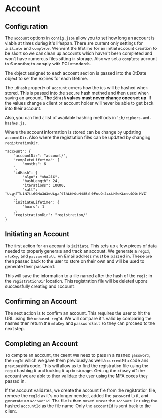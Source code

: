 Account
=======

Configuration
-------------

The `account` options in `config.json` allow you to set how long an account is viable at times during it's lifespan. There are current only settings for `initiate` and `complete`. We want the lifetime for an initial account creation to be short so we can clean up accounts which haven't been completed and won't have numerous files sitting in storage. Also we set a `complete` account to 6 months; to comply with PCI standards.

The object assigned to each account section is passed into the OtDate object to set the expires for each lifetime.

The `idHash` property of `account` covers how the ids will be hashed when stored. This is passed into the secure hash method and then used when saving an account. **The `idHash` values must never change once set up.** If the values change a client or account holder will never be able to get back into their account.

Also, you can find a list of available hashing methods in `lib/ciphers-and-hashes.js`.

Where the account information is stored can be change by updating `accountDir`. Also where the registration files can be updated by changing `registrationDir`.

    "account": {
        "accountDir": "account/",
        "completeLifetime": {
            "months": 6
        },
        "idHash": {
            "algo": "sha256",
            "hashLength": 24,
            "iterations": 10000,
            "salt": "Ucg4TTL1N7tt6GMw3W3wULgaf4lALKHOuM4SBnh0FocOr3ccLH9eXLneoDDOrMVZ"
        },
        "initiateLifetime": {
            "hours": 1
        },
        "registrationDir": "registration/"
    }


Initiating an Account
---------------------

The first action for an account is `initiate`. This sets up a few pieces of data needed to properly generate and track an account. We generate a `regId`, `mfaKey`, and `passwordSalt`. An Email address must be passed in. These are then passed back to the user to store on their own and will be used to generate their password.

This will save the information to a file named after the hash of the `regId` in the `registrationDir` location. This registration file will be deleted upons successfully creating and account.

Confirming an Account
---------------------

The next action is to confirm an account. This requires the user to hit the URL using the `unhased regId`. We will compare it's valid by comparing the hashes then return the `mfaKey` and `passwordSalt` so they can proceed to the next step.

Completing an Account
---------------------

To complte an account, the client will need to pass in a hashed `password`, the `regId` which we gave them previously as well a `currentMfa` code and `previousMfa` code. This will allow us to find the registration file using the `regId` hashing it and looking it up in storage. Getting the `mfaKey` off the account we are able to then validate the user using the MFA codes they passed in.

If the account validates, we create the account file from the registration file, remove the `regId` as it's no longer needed, added the `password` to it, and generate an `accountId`. The file is then saved under the `accountDir` using the hashed `accountId` as the file name. Only the `accountId` is sent back to the client.